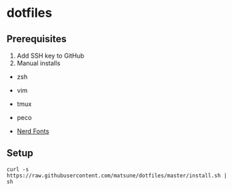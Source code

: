 # dotfiles
## Prerequisites
1. Add SSH key to GitHub
2. Manual installs
- zsh
- vim
- tmux
- peco

- [Nerd Fonts](https://www.nerdfonts.com/)

## Setup
```shell
curl -s https://raw.githubusercontent.com/matsune/dotfiles/master/install.sh | sh
```
